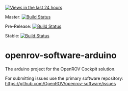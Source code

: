 [![Views in the last 24 hours](https://sourcegraph.com/api/repos/github.com/OpenROV/openrov-software-arduino/counters/views-24h.png)](https://sourcegraph.com/github.com/OpenROV/openrov-software-arduino)

Master: [![Build Status](https://secure.travis-ci.org/OpenROV/openrov-software-arduino.png?branch=master)](http://travis-ci.org/OpenROV/openrov-software-arduino) 

Pre-Release: [![Build Status](https://secure.travis-ci.org/OpenROV/openrov-software-arduino.png?branch=pre-release)](http://travis-ci.org/OpenROV/openrov-software-arduino)

Stable: [![Build Status](https://secure.travis-ci.org/OpenROV/openrov-software-arduino.png?branch=stable)](http://travis-ci.org/OpenROV/openrov-software-arduino)

openrov-software-arduino
========================

The arduino project for the OpenROV Cockpit solution. 

For submitting issues use the primary software repository: https://github.com/OpenROV/openrov-software/issues
